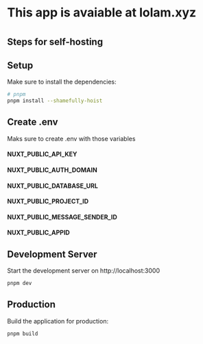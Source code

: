 # This app is avaiable at lolam.xyz
#


## Steps for self-hosting
## Setup

Make sure to install the dependencies:

```bash
# pnpm
pnpm install --shamefully-hoist
```

## Create .env 

Maks sure to create .env with those variables

#### NUXT_PUBLIC_API_KEY
#### NUXT_PUBLIC_AUTH_DOMAIN
#### NUXT_PUBLIC_DATABASE_URL
#### NUXT_PUBLIC_PROJECT_ID
#### NUXT_PUBLIC_MESSAGE_SENDER_ID
#### NUXT_PUBLIC_APPID
## Development Server

Start the development server on http://localhost:3000

```bash
pnpm dev
```

## Production

Build the application for production:

```bash
pnpm build
```
